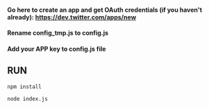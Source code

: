 
#### Go here to create an app and get OAuth credentials (if you haven't already): https://dev.twitter.com/apps/new
#### Rename config_tmp.js to config.js
#### Add your APP key to config.js file

## RUN

`npm install`

`node index.js`
